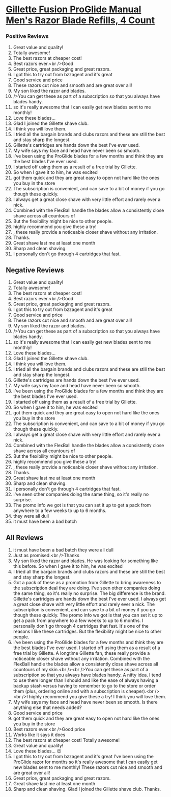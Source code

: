 # [Gillette Fusion ProGlide Manual Men&#x27;s Razor Blade Refills, 4 Count](https://products.checkmycream.com/products/Gillette-Fusion-ProGlide-Manual-Men&#x27;s-Razor-Blade-Refills-4-Count.html)

### Positive Reviews

<ol>
      <li>Great value and quality!</li>
      <li>Totally awesome!</li>
      <li>The best razors at cheaper cost!</li>
      <li>Best razors ever.&lt;br /&gt;Good</li>
      <li>Great price, great packaging and great razors.</li>
      <li>I got this to try out from bzzagent and it&#x27;s great</li>
      <li>Good service and price</li>
      <li>These razors cut nice and smooth and are great over all!</li>
      <li>My son liked the razor and blades.</li>
      <li>/&gt;You can get these as part of a subscription so that you always have blades handy.</li>
      <li>so it&#x27;s really awesome that I can easily get new blades sent to me monthly!</li>
      <li>Love these blades...</li>
      <li>Glad I joined the Gillette shave club.</li>
      <li>I think you will love them.</li>
      <li>I tried all the bargain brands and clubs razors and these are still the best and stay sharp the longest.</li>
      <li>Gillette&#x27;s cartridges are hands down the best I&#x27;ve ever used.</li>
      <li>My wife says my face and head have never been so smooth.</li>
      <li>I&#x27;ve been using the ProGlide blades for a few months and think they are the best blades I&#x27;ve ever used.  </li>
      <li>I started off using them as a result of a free trial by Gillette.  </li>
      <li>So when I gave it to him, he was excited</li>
      <li>got them quick and they are great easy to open not hard like the ones you buy in the store</li>
      <li>The subscription is convenient, and can save to a bit of money if you go though these quickly.</li>
      <li>I always get a great close shave with very little effort and rarely ever a nick.</li>
      <li>Combined with the FlexBall handle the blades allow a consistently close shave across all countours of</li>
      <li>But the flexibility might be nice to other people.</li>
      <li>highly recommend you give these a try!  </li>
      <li>, these really provide a noticeable closer shave without any irritation.  </li>
      <li>Thanks.</li>
      <li>Great shave last me at least one month</li>
      <li>Sharp and clean shaving.</li>
      <li>I personally don&#x27;t go through 4 cartridges that fast.</li>
</ol>


<h2>Negative Reviews</h2>
<ol>
<li> Great value and quality!</li>
<li> Totally awesome!</li>
<li> The best razors at cheaper cost!</li>
<li> Best razors ever.&lt;br /&gt;Good</li>
<li> Great price, great packaging and great razors.</li>
<li> I got this to try out from bzzagent and it&#x27;s great</li>
<li> Good service and price</li>
<li> These razors cut nice and smooth and are great over all!</li>
<li> My son liked the razor and blades.</li>
<li> /&gt;You can get these as part of a subscription so that you always have blades handy.</li>
<li> so it&#x27;s really awesome that I can easily get new blades sent to me monthly!</li>
<li> Love these blades...</li>
<li> Glad I joined the Gillette shave club.</li>
<li> I think you will love them.</li>
<li> I tried all the bargain brands and clubs razors and these are still the best and stay sharp the longest.</li>
<li> Gillette&#x27;s cartridges are hands down the best I&#x27;ve ever used.</li>
<li> My wife says my face and head have never been so smooth.</li>
<li> I&#x27;ve been using the ProGlide blades for a few months and think they are the best blades I&#x27;ve ever used.  </li>
<li> I started off using them as a result of a free trial by Gillette.  </li>
<li> So when I gave it to him, he was excited</li>
<li> got them quick and they are great easy to open not hard like the ones you buy in the store</li>
<li> The subscription is convenient, and can save to a bit of money if you go though these quickly.</li>
<li> I always get a great close shave with very little effort and rarely ever a nick.</li>
<li> Combined with the FlexBall handle the blades allow a consistently close shave across all countours of</li>
<li> But the flexibility might be nice to other people.</li>
<li> highly recommend you give these a try!  </li>
<li> , these really provide a noticeable closer shave without any irritation.  </li>
<li> Thanks.</li>
<li> Great shave last me at least one month</li>
<li> Sharp and clean shaving.</li>
<li> I personally don&#x27;t go through 4 cartridges that fast.</li>
<li> I&#x27;ve seen other companies doing the same thing, so it&#x27;s really no surprise.</li>
<li> The promo info we got is that you can set it up to get a pack from anywhere to a few weeks to up to 6 months.</li>
<li> they were all dull</li>
<li> it must have been a bad batch</li>
</ol>

<h2>All Reviews</h2>

<ol>
    <li> it must have been a bad batch they were all dull</li>
    <li> Just as promised.&lt;br /&gt;Thanks</li>
    <li> My son liked the razor and blades. He was looking for something like this before. So when I gave it to him, he was excited</li>
    <li> I tried all the bargain brands and clubs razors and these are still the best and stay sharp the longest.</li>
    <li> Got a pack of these as a promotion from Gillette to bring awareness to the subscription deal they are doing. I&#x27;ve seen other companies doing the same thing, so it&#x27;s really no surprise. The big difference is the brand. Gillette&#x27;s cartridges are hands down the best I&#x27;ve ever used. I always get a great close shave with very little effort and rarely ever a nick. The subscription is convenient, and can save to a bit of money if you go though these quickly. The promo info we got is that you can set it up to get a pack from anywhere to a few weeks to up to 6 months. I personally don&#x27;t go through 4 cartridges that fast. It&#x27;s one of the reasons I like these cartridges. But the flexibility might be nice to other people.</li>
    <li> I&#x27;ve been using the ProGlide blades for a few months and think they are the best blades I&#x27;ve ever used.  I started off using them as a result of a free trial by Gillette.  A longtime Gillette fan, these really provide a noticeable closer shave without any irritation.  Combined with the FlexBall handle the blades allow a consistently close shave across all countours of my skin.&lt;br /&gt;&lt;br /&gt;You can get these as part of a subscription so that you always have blades handy. A nifty idea.  I tend to use them longer than I should and like the ease of always having a backup stash versus having to remember to go to the store or order them (plus, ordering online and with a subscription is cheaper).&lt;br /&gt;&lt;br /&gt;I highly recommend you give these a try!  I think you will love them.</li>
    <li> My wife says my face and head have never been so smooth. Is there anything else that needs added?</li>
    <li> Good service and price</li>
    <li> got them quick and they are great easy to open not hard like the ones you buy in the store</li>
    <li> Best razors ever.&lt;br /&gt;Good price</li>
    <li> Works like it says it does</li>
    <li> The best razors at cheaper cost! Totally awesome!</li>
    <li> Great value and quality!</li>
    <li> Love these blades... 😉</li>
    <li> I got this to try out from bzzagent and it&#x27;s great I&#x27;ve been using the ProGlide razor for months so it&#x27;s really awesome that I can easily get new blades sent to me monthly! These razors cut nice and smooth and are great over all!</li>
    <li> Great price, great packaging and great razors.</li>
    <li> Great shave last me at least one month</li>
    <li> Sharp and clean shaving. Glad I joined the Gillette shave club. Thanks.</li>
</ol>




